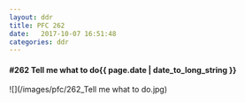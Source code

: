 ```yaml
---
layout: ddr
title: PFC 262
date:   2017-10-07 16:51:48
categories: ddr
---
```


#### **#262** Tell me what to do<span class="pull-right">{{ page.date | date_to_long_string }}</span>
![](/images/pfc/262_Tell me what to do.jpg)
